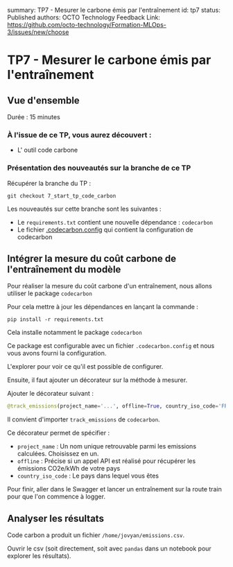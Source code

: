 summary: TP7 - Mesurer le carbone émis par l'entraînement
id: tp7
status: Published
authors: OCTO Technology
Feedback Link: https://github.com/octo-technology/Formation-MLOps-3/issues/new/choose

# TP7 - Mesurer le carbone émis par l'entraînement

## Vue d'ensemble

Durée : 15 minutes

### À l'issue de ce TP, vous aurez découvert :

- L' outil code carbone

### Présentation des nouveautés sur la branche de ce TP

Récupérer la branche du TP :

```shell
git checkout 7_start_tp_code_carbon
```

Les nouveautés sur cette branche sont les suivantes :

- Le `requirements.txt` contient une nouvelle dépendance : `codecarbon`
- Le fichier [.codecarbon.config](.codecarbon.config) qui contient la configuration de codecarbon

## Intégrer la mesure du coût carbone de l'entraînement du modèle

Pour réaliser la mesure du coût carbone d'un entraînement, nous allons utiliser le package `codecarbon`

Pour cela mettre à jour les dépendances en lançant la commande :

```shellp
pip install -r requirements.txt
```

Cela installe notamment le package `codecarbon`

Ce package est configurable avec un fichier `.codecarbon.config` et nous vous avons fourni la configuration.

L'explorer pour voir ce qu'il est possible de configurer.

Ensuite, il faut ajouter un décorateur sur la méthode à mesurer.

Ajouter le décorateur suivant :

```python
@track_emissions(project_name='...', offline=True, country_iso_code='FRA')
```

Il convient d'importer `track_emissions` de `codecarbon`.

Ce décorateur permet de spécifier :

- `project_name` : Un nom unique retrouvable parmi les emissions calculées. Choisissez en un.
- `offline` : Précise si un appel API est réalisé pour récupérer les émissions CO2e/kWh de votre pays
- `country_iso_code` : Le pays dans lequel vous êtes

Pour finir, aller dans le Swagger et lancer un entraînement sur la route train pour que l'on commence à logger.

## Analyser les résultats

Code carbon a produit un fichier `/home/jovyan/emissions.csv`.

Ouvrir le csv (soit directement, soit avec `pandas` dans un notebook pour explorer les résultats).
